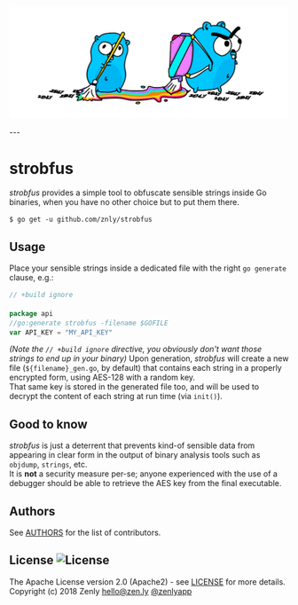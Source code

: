 <p align="center">
	<img src="resources/pics/strobfus.png" alt="strobfus"/>
</p>
---

# strobfus
*strobfus* provides a simple tool to obfuscate sensible strings inside Go binaries, when you have no other choice but to put them there.
```
$ go get -u github.com/znly/strobfus
```
## Usage
Place your sensible strings inside a dedicated file with the right `go generate` clause, e.g.:
```go
// +build ignore

package api
//go:generate strobfus -filename $GOFILE
var API_KEY = "MY_API_KEY"
```

*(Note the `// +build ignore` directive, you obviously don't want those strings to end up in your binary)*
Upon generation, *strobfus* will create a new file (`${filename}_gen.go`, by default) that contains each string in a properly encrypted form, using AES-128 with a random key.  
That same key is stored in the generated file too, and will be used to decrypt the content of each string at run time (via `init()`).

## Good to know

*strobfus* is just a deterrent that prevents kind-of sensible data from appearing in clear form in the output of binary analysis tools such as `objdump`, `strings`, etc.  
It is **not** a security measure per-se; anyone experienced with the use of a debugger should be able to retrieve the AES key from the final executable.

## Authors
See [AUTHORS](./AUTHORS) for the list of contributors.

## License ![License](https://img.shields.io/badge/license-Apache2-blue.svg?style=plastic)
The Apache License version 2.0 (Apache2) - see [LICENSE](./LICENSE) for more details.
Copyright (c) 2018  Zenly   <hello@zen.ly> [@zenlyapp](https://twitter.com/zenlyapp)